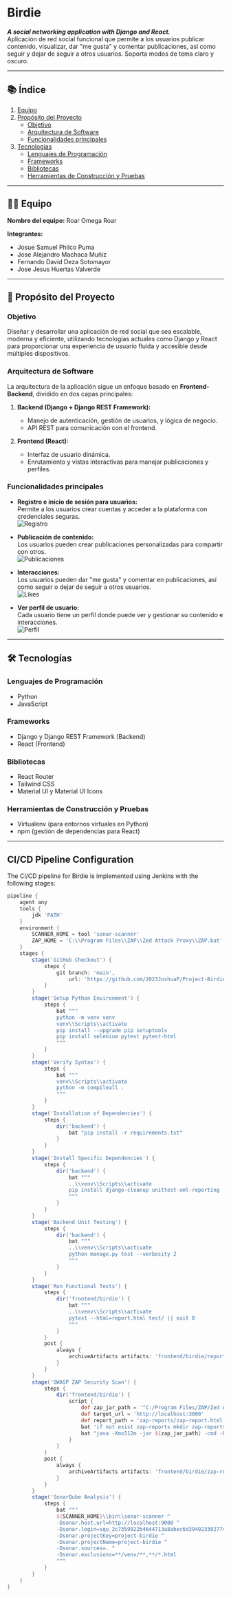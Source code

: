 # Birdie  

**_A social networking application with Django and React._**  
Aplicación de red social funcional que permite a los usuarios publicar contenido, visualizar, dar "me gusta" y comentar publicaciones, así como seguir y dejar de seguir a otros usuarios. Soporta modos de tema claro y oscuro.  

---

## 📚 Índice  

1. [Equipo](#equipo)  
2. [Propósito del Proyecto](#propósito-del-proyecto)  
   - [Objetivo](#objetivo)  
   - [Arquitectura de Software](#arquitectura-de-software)  
   - [Funcionalidades principales](#funcionalidades-principales)  
3. [Tecnologías](#tecnologías)  
   - [Lenguajes de Programación](#lenguajes-de-programación)  
   - [Frameworks](#frameworks)  
   - [Bibliotecas](#bibliotecas)  
   - [Herramientas de Construcción y Pruebas](#herramientas-de-construcción-y-pruebas)  

---

## 🧑‍💻 Equipo  

**Nombre del equipo:** Roar Omega Roar  

**Integrantes:**  
- Josue Samuel Philco Puma 
- Jose Alejandro Machaca Muñiz
- Fernando David Deza Sotomayor  
- Jose Jesus Huertas Valverde

---

## 🎯 Propósito del Proyecto  

### Objetivo  

Diseñar y desarrollar una aplicación de red social que sea escalable, moderna y eficiente, utilizando tecnologías actuales como Django y React para proporcionar una experiencia de usuario fluida y accesible desde múltiples dispositivos.  

### Arquitectura de Software  

La arquitectura de la aplicación sigue un enfoque basado en **Frontend-Backend**, dividido en dos capas principales:  

1. **Backend (Django + Django REST Framework):**  
   - Manejo de autenticación, gestión de usuarios, y lógica de negocio.  
   - API REST para comunicación con el frontend.  

2. **Frontend (React):**  
   - Interfaz de usuario dinámica.  
   - Enrutamiento y vistas interactivas para manejar publicaciones y perfiles.  

### Funcionalidades principales  

- **Registro e inicio de sesión para usuarios:**  
  Permite a los usuarios crear cuentas y acceder a la plataforma con credenciales seguras.  
  ![Registro](https://github.com/user-attachments/assets/7122061f-2ed7-490b-a717-bdb753c49e5e)  

- **Publicación de contenido:**  
  Los usuarios pueden crear publicaciones personalizadas para compartir con otros.  
  ![Publicaciones](https://github.com/user-attachments/assets/7613637f-905a-48f9-98bd-6bc7af8df41c)  

- **Interacciones:**  
  Los usuarios pueden dar "me gusta" y comentar en publicaciones, así como seguir o dejar de seguir a otros usuarios.  
  ![Likes](https://github.com/user-attachments/assets/4b51d3e8-3707-4559-a359-27bc3db73fdd)  

- **Ver perfil de usuario:**  
  Cada usuario tiene un perfil donde puede ver y gestionar su contenido e interacciones.  
  ![Perfil](https://github.com/user-attachments/assets/e823899f-5a19-43a3-8e35-9ff22d86f81f)  


---

## 🛠️ Tecnologías  

### Lenguajes de Programación  
- Python  
- JavaScript  

### Frameworks  
- Django y Django REST Framework (Backend)  
- React (Frontend)  

### Bibliotecas  
- React Router  
- Tailwind CSS  
- Material UI y Material UI Icons  

### Herramientas de Construcción y Pruebas  
- Virtualenv (para entornos virtuales en Python)  
- npm (gestión de dependencias para React)  

---
 

## CI/CD Pipeline Configuration

The CI/CD pipeline for Birdie is implemented using Jenkins with the following stages:

```groovy
pipeline {
    agent any
    tools {
        jdk 'PATH'
    }
    environment {
        SCANNER_HOME = tool 'sonar-scanner'
        ZAP_HOME = 'C:\\Program Files\\ZAP\\Zed Attack Proxy\\ZAP.bat'
    }
    stages {
        stage('GitHub Checkout') {
            steps {
                git branch: 'main',
                    url: 'https://github.com/2023JoshuaP/Project-Birdie.git'
            }
        }
        stage('Setup Python Environment') {
            steps {
                bat """
                python -m venv venv
                venv\\Scripts\\activate
                pip install --upgrade pip setuptools
                pip install selenium pytest pytest-html
                """
            }
        }
        stage('Verify Syntax') {
            steps {
                bat """
                venv\\Scripts\\activate
                python -m compileall .
                """
            }
        }
        stage('Installation of Dependencies') {
            steps {
                dir('backend') {
                    bat "pip install -r requirements.txt"
                }
            }
        }
        stage('Install Specific Dependencies') {
            steps {
                dir('backend') {
                    bat """
                    ..\\venv\\Scripts\\activate
                    pip install django-cleanup unittest-xml-reporting
                    """
                }
            }
        }
        stage('Backend Unit Testing') {
            steps {
                dir('backend') {
                    bat """
                    ..\\venv\\Scripts\\activate
                    python manage.py test --verbosity 2
                    """
                }
            }
        }
        stage('Run Functional Tests') {
            steps {
                dir('frontend/birdie') {
                    bat """
                    ..\\venv\\Scripts\\activate
                    pytest --html=report.html test/ || exit 0
                    """
                }
            }
            post {
                always {
                    archiveArtifacts artifacts: 'frontend/birdie/report.html', fingerprint: true
                }
            }
        }
        stage('OWASP ZAP Security Scan') {
            steps {
                dir('frontend/birdie') {
                    script {
                        def zap_jar_path = '"C:/Program Files/ZAP/Zed Attack Proxy/zap-2.15.0.jar"'
                        def target_url = 'http://localhost:3000'
                        def report_path = 'zap-reports/zap-report.html'
                        bat 'if not exist zap-reports mkdir zap-reports'
                        bat "java -Xmx512m -jar ${zap_jar_path} -cmd -host localhost -port 8097 -quickurl ${target_url} -quickout ${report_path}"
                    }
                }
            }
            post {
                always {
                    archiveArtifacts artifacts: 'frontend/birdie/zap-reports/zap-report.html', fingerprint: true
                }
            }
        }
        stage('SonarQube Analysis') {
            steps {
                bat """
                ${SCANNER_HOME}\\bin\\sonar-scanner ^
                -Dsonar.host.url=http://localhost:9000 ^
                -Dsonar.login=squ_2c7359922b4644713a8abec6d394923302774bd5 ^
                -Dsonar.projectKey=project-birdie ^
                -Dsonar.projectName=project-birdie ^
                -Dsonar.sources=. ^
                -Dsonar.exclusions=**/venv/**,**/*.html
                """
            }
        }
    }
}
```

